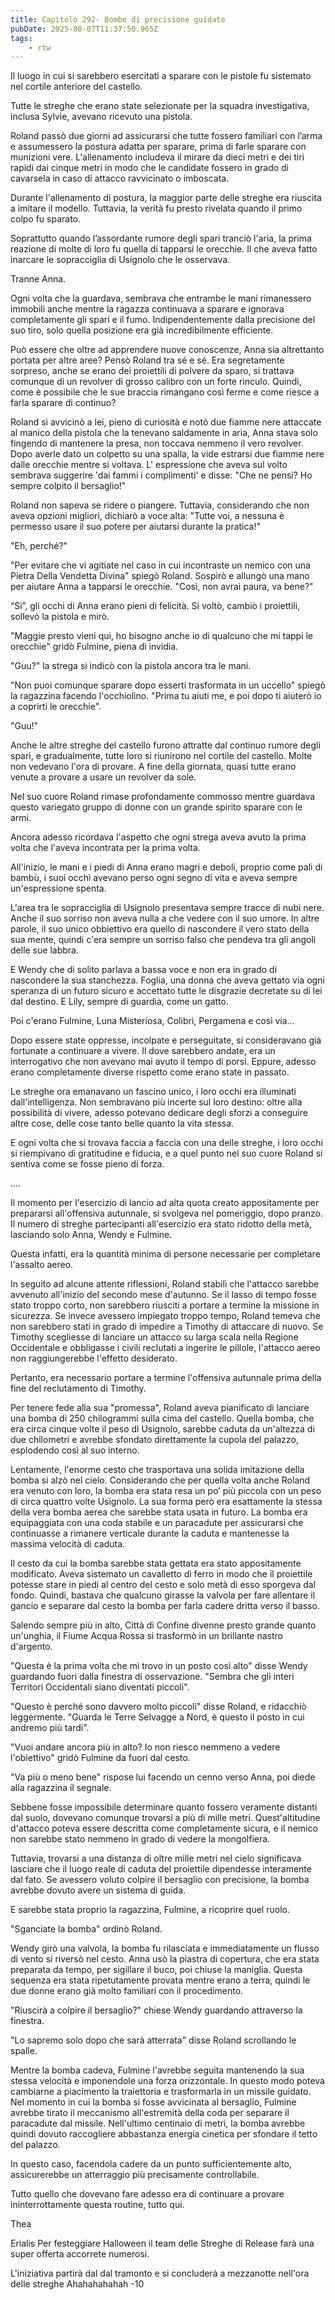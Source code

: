 ```yaml
---
title: Capitolo 292- Bombe di precisione guidate
pubDate: 2025-08-07T11:37:50.965Z
tags:
    - rtw
---
```



Il luogo in cui si sarebbero esercitati a sparare con le pistole fu sistemato nel cortile anteriore del castello.


Tutte le streghe che erano state selezionate per la squadra investigativa, inclusa Sylvie, avevano ricevuto una pistola.


Roland passò due giorni ad assicurarsi che tutte fossero familiari con l’arma e assumessero la postura adatta per sparare, prima di farle sparare con munizioni vere. L'allenamento includeva il mirare da dieci metri e dei tiri rapidi dai cinque metri in modo che le candidate fossero in grado di cavarsela in caso di attacco ravvicinato o imboscata.


Durante l'allenamento di postura, la maggior parte delle streghe era riuscita a imitare il modello. Tuttavia, la verità fu presto rivelata quando il primo colpo fu sparato.


Soprattutto quando l’assordante rumore degli spari tranciò l'aria, la prima reazione di molte di loro fu quella di tapparsi le orecchie. Il che aveva fatto inarcare le sopracciglia di Usignolo che le osservava.


Tranne Anna.


Ogni volta che la guardava, sembrava che entrambe le mani rimanessero immobili anche mentre la ragazza continuava a sparare e ignorava completamente gli spari e il fumo. Indipendentemente dalla precisione del suo tiro, solo quella posizione era già incredibilmente efficiente.


Può essere che oltre ad apprendere nuove conoscenze, Anna sia altrettanto portata per altre aree? Pensò Roland tra sé e sé. Era segretamente sorpreso, anche se erano dei proiettili di polvere da sparo, si trattava comunque di un revolver di grosso calibro con un forte rinculo. Quindi, come è possibile che le sue braccia rimangano così ferme e come riesce a farla sparare di continuo?


Roland si avvicinò a lei, pieno di curiosità e notò due fiamme nere attaccate al manico della pistola che la tenevano saldamente in aria, Anna stava solo fingendo di mantenere la presa, non toccava nemmeno il vero revolver. Dopo averle dato un colpetto su una spalla, la vide estrarsi due fiamme nere dalle orecchie mentre si voltava. L' espressione che aveva sul volto sembrava suggerire 'dai fammi i complimenti' e disse: "Che ne pensi? Ho sempre colpito il bersaglio!"


Roland non sapeva se ridere o piangere. Tuttavia, considerando che non aveva opzioni migliori, dichiarò a voce alta: "Tutte voi, a nessuna è permesso usare il suo potere per aiutarsi durante la pratica!"


"Eh, perché?"


"Per evitare che vi agitiate nel caso in cui incontraste un nemico con una Pietra Della Vendetta Divina" spiegò Roland. Sospirò e allungò una mano per aiutare Anna a tapparsi le orecchie. "Così, non avrai paura, va bene?"


“Sì”, gli occhi di Anna erano pieni di felicità. Si voltò, cambiò i proiettili, sollevò la pistola e mirò.


"Maggie presto vieni qui, ho bisogno anche io di qualcuno che mi tappi le orecchie" gridò Fulmine, piena di invidia.


"Guu?" la strega si indicò con la pistola ancora tra le mani.


"Non puoi comunque sparare dopo esserti trasformata in un uccello" spiegò la ragazzina facendo l'occhiolino. "Prima tu aiuti me, e poi dopo ti aiuterò io a coprirti le orecchie".


"Guu!"


Anche le altre streghe del castello furono attratte dal continuo rumore degli spari, e gradualmente, tutte loro si riunirono nel cortile del castello. Molte non vedevano l'ora di provare. A fine della giornata, quasi tutte erano venute a provare a usare un revolver da sole.


Nel suo cuore Roland rimase profondamente commosso mentre guardava questo variegato gruppo di donne con un grande spirito sparare con le armi.


Ancora adesso ricordava l'aspetto che ogni strega aveva avuto la prima volta che l'aveva incontrata per la prima volta.


All'inizio, le mani e i piedi di Anna erano magri e deboli, proprio come pali di bambù, i suoi occhi avevano perso ogni segno di vita e aveva sempre un'espressione spenta.


L'area tra le sopracciglia di Usignolo presentava sempre tracce di nubi nere. Anche il suo sorriso non aveva nulla a che vedere con il suo umore. In altre parole, il suo unico obbiettivo era quello di nascondere il vero stato della sua mente, quindi c'era sempre un sorriso falso che pendeva tra gli angoli delle sue labbra.


E Wendy che di solito parlava a bassa voce e non era in grado di nascondere la sua stanchezza. Foglia, una donna che aveva gettato via ogni speranza di un futuro sicuro e accettato tutte le disgrazie decretate su di lei dal destino. E Lily, sempre di guardia, come un gatto.


Poi c'erano Fulmine, Luna Misteriosa, Colibrì, Pergamena e così via...


Dopo essere state oppresse, incolpate e perseguitate, si consideravano già fortunate a continuare a vivere. Il dove sarebbero andate, era un interrogativo che non avevano mai avuto il tempo di porsi. Eppure, adesso erano completamente diverse rispetto come erano state in passato.


Le streghe ora emanavano un fascino unico, i loro occhi era illuminati dall'intelligenza. Non sembravano più incerte sul loro destino: oltre alla possibilità di vivere, adesso potevano dedicare degli sforzi a conseguire altre cose, delle cose tanto belle quanto la vita stessa.


E ogni volta che si trovava faccia a faccia con una delle streghe, i loro occhi si riempivano di gratitudine e fiducia, e a quel punto nel suo cuore Roland si sentiva come se fosse pieno di forza.


....


Il momento per l'esercizio di lancio ad alta quota creato appositamente per prepararsi all'offensiva autunnale, si svolgeva nel pomeriggio, dopo pranzo. Il numero di streghe partecipanti all'esercizio era stato ridotto della metà, lasciando solo Anna, Wendy e Fulmine.


Questa infatti, era la quantità minima di persone necessarie per completare l'assalto aereo.


In seguito ad alcune attente riflessioni, Roland stabilì che l'attacco sarebbe avvenuto all'inizio del secondo mese d'autunno. Se il lasso di tempo fosse stato troppo corto, non sarebbero riusciti a portare a termine la missione in sicurezza. Se invece avessero impiegato troppo tempo, Roland temeva che non sarebbero stati in grado di impedire a Timothy di attaccare di nuovo. Se Timothy scegliesse di lanciare un attacco su larga scala nella Regione Occidentale e obbligasse i civili reclutati a ingerire le pillole, l'attacco aereo non raggiungerebbe l'effetto desiderato.


Pertanto, era necessario portare a termine l'offensiva autunnale prima della fine del reclutamento di Timothy.


Per tenere fede alla sua "promessa", Roland aveva pianificato di lanciare una bomba di 250 chilogrammi sulla cima del castello. Quella bomba, che era circa cinque volte il peso di Usignolo, sarebbe caduta da un'altezza di due chilometri e avrebbe sfondato direttamente la cupola del palazzo, esplodendo così al suo interno.


Lentamente, l'enorme cesto che trasportava una solida imitazione della bomba si alzò nel cielo. Considerando che per quella volta anche Roland era venuto con loro, la bomba era stata resa un po’ più piccola con un peso di circa quattro volte Usignolo. La sua forma però era esattamente la stessa della vera bomba aerea che sarebbe stata usata in futuro. La bomba era equipaggiata con una coda stabile e un paracadute per assicurarsi che continuasse a rimanere verticale durante la caduta e mantenesse la massima velocità di caduta.


Il cesto da cui la bomba sarebbe stata gettata era stato appositamente modificato. Aveva sistemato un cavalletto di ferro in modo che il proiettile potesse stare in piedi al centro del cesto e solo metà di esso sporgeva dal fondo. Quindi, bastava che qualcuno girasse la valvola per fare allentare il gancio e separare dal cesto la bomba per farla cadere dritta verso il basso.


Salendo sempre più in alto, Città di Confine divenne presto grande quanto un'unghia, il Fiume Acqua Rossa si trasformò in un brillante nastro d'argento.


"Questa è la prima volta che mi trovo in un posto così alto" disse Wendy guardando fuori dalla finestra di osservazione. "Sembra che gli interi Territori Occidentali siano diventati piccoli".


"Questo è perché sono davvero molto piccoli" disse Roland, e ridacchiò leggermente. "Guarda le Terre Selvagge a Nord, è questo il posto in cui andremo più tardi".


"Vuoi andare ancora più in alto? Io non riesco nemmeno a vedere l'obiettivo" gridò Fulmine da fuori dal cesto.


"Va più o meno bene" rispose lui facendo un cenno verso Anna, poi diede alla ragazzina il segnale.


Sebbene fosse impossibile determinare quanto fossero veramente distanti dal suolo, dovevano comunque trovarsi a più di mille metri. Quest'altitudine d'attacco poteva essere descritta come completamente sicura, e il nemico non sarebbe stato nemmeno in grado di vedere la mongolfiera.


Tuttavia, trovarsi a una distanza di oltre mille metri nel cielo significava lasciare che il luogo reale di caduta del proiettile dipendesse interamente dal fato. Se avessero voluto colpire il bersaglio con precisione, la bomba avrebbe dovuto avere un sistema di guida.


E sarebbe stata proprio la ragazzina, Fulmine, a ricoprire quel ruolo.


"Sganciate la bomba" ordinò Roland.


Wendy girò una valvola, la bomba fu rilasciata e immediatamente un flusso di vento si riversò nel cesto. Anna usò la piastra di copertura, che era stata preparata da tempo, per sigillare il buco, poi chiuse la maniglia. Questa sequenza era stata ripetutamente provata mentre erano a terra, quindi le due donne erano già molto familiari con il procedimento.


"Riuscirà a colpire il bersaglio?" chiese Wendy guardando attraverso la finestra.


"Lo sapremo solo dopo che sarà atterrata" disse Roland scrollando le spalle.


Mentre la bomba cadeva, Fulmine l'avrebbe seguita mantenendo la sua stessa velocità e imponendole una forza orizzontale. In questo modo poteva cambiarne a piacimento la traiettoria e trasformarla in un missile guidato. Nel momento in cui la bomba si fosse avvicinata al bersaglio, Fulmine avrebbe tirato il meccanismo all'estremità della coda per separare il paracadute dal missile. Nell'ultimo centinaio di metri, la bomba avrebbe quindi dovuto raccogliere abbastanza energia cinetica per sfondare il tetto del palazzo.


In questo caso, facendola cadere da un punto sufficientemente alto, assicurerebbe un atterraggio più precisamente controllabile.


Tutto quello che dovevano fare adesso era di continuare a provare ininterrottamente questa routine, tutto qui.






Thea






Erialis Per festeggiare Halloween il team delle Streghe di Release farà una super offerta accorrete numerosi.


 L'iniziativa partirà dal dal tramonto e si concluderà a mezzanotte nell'ora delle streghe Ahahahahahah 
-10


                                


                                



